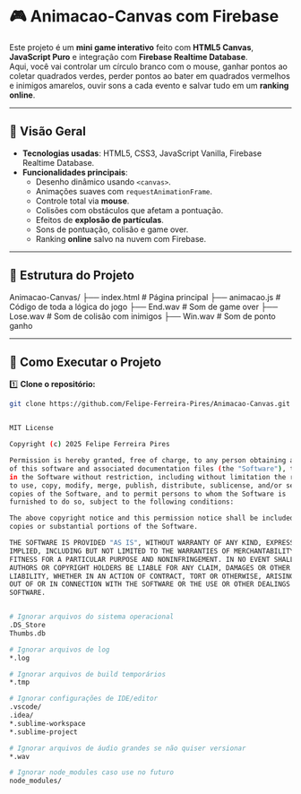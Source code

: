 # 🎮 Animacao-Canvas com Firebase

Este projeto é um **mini game interativo** feito com **HTML5 Canvas**, **JavaScript Puro** e integração com **Firebase Realtime Database**.  
Aqui, você vai controlar um círculo branco com o mouse, ganhar pontos ao coletar quadrados verdes, perder pontos ao bater em quadrados vermelhos e inimigos amarelos, ouvir sons a cada evento e salvar tudo em um **ranking online**.

---

## 📌 Visão Geral

- **Tecnologias usadas**: HTML5, CSS3, JavaScript Vanilla, Firebase Realtime Database.
- **Funcionalidades principais**:
  - Desenho dinâmico usando `<canvas>`.
  - Animações suaves com `requestAnimationFrame`.
  - Controle total via **mouse**.
  - Colisões com obstáculos que afetam a pontuação.
  - Efeitos de **explosão de partículas**.
  - Sons de pontuação, colisão e game over.
  - Ranking **online** salvo na nuvem com Firebase.

---

## 📂 Estrutura do Projeto

Animacao-Canvas/
├── index.html # Página principal
├── animacao.js # Código de toda a lógica do jogo
├── End.wav # Som de game over
├── Lose.wav # Som de colisão com inimigos
├── Win.wav # Som de ponto ganho


---

## 🚀 Como Executar o Projeto

1️⃣ **Clone o repositório:**

```bash
git clone https://github.com/Felipe-Ferreira-Pires/Animacao-Canvas.git


MIT License

Copyright (c) 2025 Felipe Ferreira Pires

Permission is hereby granted, free of charge, to any person obtaining a copy
of this software and associated documentation files (the "Software"), to deal
in the Software without restriction, including without limitation the rights
to use, copy, modify, merge, publish, distribute, sublicense, and/or sell
copies of the Software, and to permit persons to whom the Software is
furnished to do so, subject to the following conditions:

The above copyright notice and this permission notice shall be included in all
copies or substantial portions of the Software.

THE SOFTWARE IS PROVIDED "AS IS", WITHOUT WARRANTY OF ANY KIND, EXPRESS OR
IMPLIED, INCLUDING BUT NOT LIMITED TO THE WARRANTIES OF MERCHANTABILITY,
FITNESS FOR A PARTICULAR PURPOSE AND NONINFRINGEMENT. IN NO EVENT SHALL THE
AUTHORS OR COPYRIGHT HOLDERS BE LIABLE FOR ANY CLAIM, DAMAGES OR OTHER
LIABILITY, WHETHER IN AN ACTION OF CONTRACT, TORT OR OTHERWISE, ARISING FROM,
OUT OF OR IN CONNECTION WITH THE SOFTWARE OR THE USE OR OTHER DEALINGS IN THE
SOFTWARE.


# Ignorar arquivos do sistema operacional
.DS_Store
Thumbs.db

# Ignorar arquivos de log
*.log

# Ignorar arquivos de build temporários
*.tmp

# Ignorar configurações de IDE/editor
.vscode/
.idea/
*.sublime-workspace
*.sublime-project

# Ignorar arquivos de áudio grandes se não quiser versionar
*.wav

# Ignorar node_modules caso use no futuro
node_modules/
